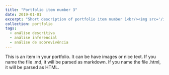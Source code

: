 ```yaml
---
title: "Portfolio item number 3"
date: 2019-01-01
excerpt: "Short description of portfolio item number 1<br/><img src='/images/500x300.png'>"
collection: portfolio
tags:
  - análise descritiva
  - análise inferencial
  - análise de sobrevivência
---
```


This is an item in your portfolio. It can be have images or nice text. If you name the file .md, it will be parsed as markdown. If you name the file .html, it will be parsed as HTML. 
